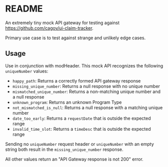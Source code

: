 # README

An extremely tiny mock API gateway for testing against https://github.com/cagov/ui-claim-tracker.

Primary use case is to test against strange and unlikely edge cases.

## Usage

Use in conjunction with modHeader. This mock API recognizes the following `uniqueNumber` values:

- `happy_path`: Returns a correctly formed API gateway response
- `missing_unique_number`: Returns a null response with no unique number
- `mismatched_unique_number`: Returns a non-matching unique number and a null response
- `unknown_program`: Returns an unknown Program Type
- `not_mismatched_is_null`: Returns a null response with a matching unique number
- `date_too_early`: Returns a `requestDate` that is outside the expected range
- `invalid_time_slot`: Returns a `timeDesc` that is outside the expected range

Sending no `uniqueNumber` request header or `uniqueNumber` with an empty string both result in the `missing_unique_number` response.

All other values return an "API Gateway response is not 200" error.
